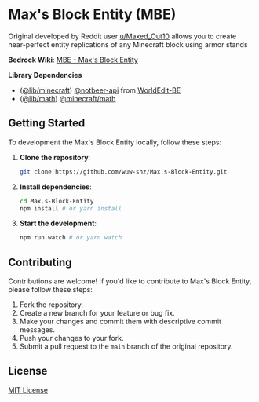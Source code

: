 # Max's Block Entity (MBE)

Original developed by Reddit user [u/Maxed_Out10](https://www.reddit.com/user/Maxed_Out10/) allows you to create near-perfect entity replications of any Minecraft block using armor stands

**Bedrock Wiki**: [MBE - Max's Block Entity](https://wiki.bedrock.dev/commands/block-entities.html)

**Library Dependencies**
 - ([@lib/minecraft](./src//library/minecraft/)) [@notbeer-api](https://github.com/notbeer/Gametest-API-Wrapper) from [WorldEdit-BE](https://github.com/SIsilicon/WorldEdit-BE)
 - ([@lib/math](./src/library/math/)) [@minecraft/math](https://github.com/Mojang/minecraft-scripting-libraries)

## Getting Started

To development the Max's Block Entity locally, follow these steps:

1. **Clone the repository**:

   ```bash
   git clone https://github.com/wuw-shz/Max.s-Block-Entity.git
   ```

2. **Install dependencies**:

   ```bash
   cd Max.s-Block-Entity
   npm install # or yarn install
   ```

3. **Start the development**:

   ```bash
   npm run watch # or yarn watch
   ```

## Contributing

Contributions are welcome! If you'd like to contribute to Max's Block Entity, please follow these steps:

1. Fork the repository.
2. Create a new branch for your feature or bug fix.
3. Make your changes and commit them with descriptive commit messages.
4. Push your changes to your fork.
5. Submit a pull request to the `main` branch of the original repository.

## License

[MIT License](LICENSE)